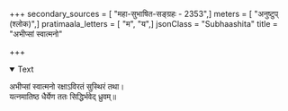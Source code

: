+++
secondary_sources = [ "महा-सुभाषित-सङ्ग्रहः - 2353",]
meters = [ "अनुष्टुप् (श्लोक)",]
pratimaala_letters = [ "म", "य",]
jsonClass = "Subhaashita"
title = "अभीप्सां स्वात्मनो"

+++

<details open><summary>Text</summary>

अभीप्सां स्वात्मनो रक्षाऽविरतं सुस्थिरं तथा।  
यत्नमातिष्ठ धैर्येण ततः सिद्धिर्भवेद् ध्रुवम्॥
</details>
